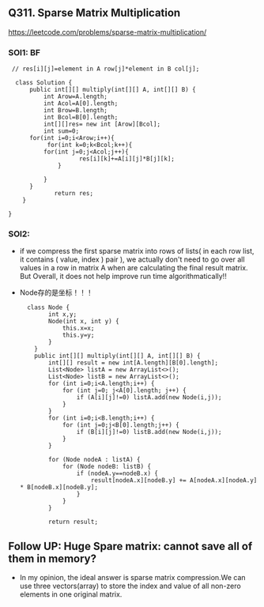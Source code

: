 ## Q311. Sparse Matrix Multiplication
https://leetcode.com/problems/sparse-matrix-multiplication/

### SOl1: BF

     // res[i][j]=element in A row[j]*element in B col[j];

      class Solution {
          public int[][] multiply(int[][] A, int[][] B) {
              int Arow=A.length;
              int Acol=A[0].length;
              int Brow=B.length;
              int Bcol=B[0].length;
              int[][]res= new int [Arow][Bcol];
              int sum=0;
          for(int i=0;i<Arow;i++){
               for(int k=0;k<Bcol;k++){
              for(int j=0;j<Acol;j++){                                                                                 
                        res[i][k]+=A[i][j]*B[j][k];  
                  }

              }
          }
                 return res;
        }

    }
 ### SOl2: 
 * if we compress the first sparse matrix into rows of lists( in each row list, it contains ( value, index ) pair ), we actually don't need to go over all values in a row in matrix A when are calculating the final result matrix. But Overall, it does not help improve run time algorithmatically!!
 * Node存的是坐标！！！ 
 
         class Node {
               int x,y;
               Node(int x, int y) {
                   this.x=x;
                   this.y=y;
               }
           }
           public int[][] multiply(int[][] A, int[][] B) {
               int[][] result = new int[A.length][B[0].length];
               List<Node> listA = new ArrayList<>();
               List<Node> listB = new ArrayList<>();
               for (int i=0;i<A.length;i++) {
                   for (int j=0; j<A[0].length; j++) {
                       if (A[i][j]!=0) listA.add(new Node(i,j));
                   }
               }
               for (int i=0;i<B.length;i++) {
                   for (int j=0;j<B[0].length;j++) {
                       if (B[i][j]!=0) listB.add(new Node(i,j));
                   }
               }

               for (Node nodeA : listA) {
                   for (Node nodeB: listB) {
                       if (nodeA.y==nodeB.x) {
                           result[nodeA.x][nodeB.y] += A[nodeA.x][nodeA.y] * B[nodeB.x][nodeB.y];
                       }
                   }
               }

               return result;



## Follow UP: Huge Spare matrix: cannot save all of them in memory?

* In my opinion, the ideal answer is sparse matrix compression.We can use three vectors(array) to store the index and value of all non-zero elements in one original matrix.
